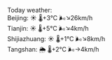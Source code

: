 Today weather:  
Beijing: ☀️   🌡️+3°C 🌬️↘26km/h  
Tianjin: ☀️   🌡️+5°C 🌬️↘4km/h  
Shijiazhuang: ☀️   🌡️+1°C 🌬️↘8km/h  
Tangshan: 🌦   🌡️+2°C 🌬️→4km/h  

